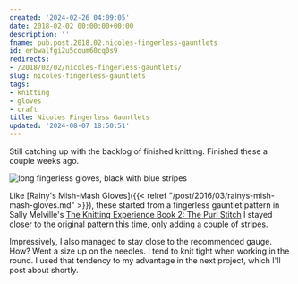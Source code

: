 ```yaml
---
created: '2024-02-26 04:09:05'
date: 2018-02-02 00:00:00+00:00
description: ''
fname: pub.post.2018.02.nicoles-fingerless-gauntlets
id: erbwalfgi2u5coum60cq0s9
redirects:
- /2018/02/02/nicoles-fingerless-gauntlets/
slug: nicoles-fingerless-gauntlets
tags:
- knitting
- gloves
- craft
title: Nicoles Fingerless Gauntlets
updated: '2024-08-07 18:50:51'
---
```


Still catching up with the backlog of finished knitting. Finished these a couple weeks ago.

![long fingerless gloves, black with blue stripes](assets/img/2018/cover-2018-02-02.jpg)

Like [Rainy's Mish-Mash Gloves]({{< relref "/post/2016/03/rainys-mish-mash-gloves.md" >}}), these started from a fingerless gauntlet pattern in Sally Melville's [The Knitting Experience Book 2: The Purl Stitch](https://www.goodreads.com/book/show/24691.The_Knitting_Experience) I stayed closer to the original pattern this time, only adding a couple of stripes.

Impressively, I also managed to stay close to the recommended gauge. How? Went a size up on the needles. I tend to knit tight when working in the round. I used that tendency to my advantage in the next project, which I'll post about shortly.